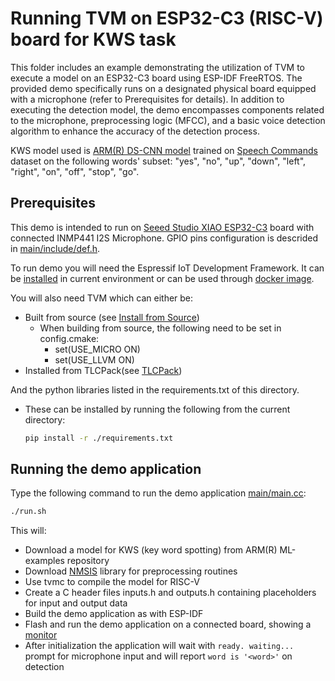 <!--- Licensed to the Apache Software Foundation (ASF) under one -->
<!--- or more contributor license agreements.  See the NOTICE file -->
<!--- distributed with this work for additional information -->
<!--- regarding copyright ownership.  The ASF licenses this file -->
<!--- to you under the Apache License, Version 2.0 (the -->
<!--- "License"); you may not use this file except in compliance -->
<!--- with the License.  You may obtain a copy of the License at -->

<!---   http://www.apache.org/licenses/LICENSE-2.0 -->

<!--- Unless required by applicable law or agreed to in writing, -->
<!--- software distributed under the License is distributed on an -->
<!--- "AS IS" BASIS, WITHOUT WARRANTIES OR CONDITIONS OF ANY -->
<!--- KIND, either express or implied.  See the License for the -->
<!--- specific language governing permissions and limitations -->
<!--- under the License. -->


Running TVM on ESP32-C3 (RISC-V) board for KWS task
===============================================================

This folder includes an example demonstrating the utilization of TVM to execute a model on an ESP32-C3 board using ESP-IDF FreeRTOS. The provided demo specifically runs on a designated physical board equipped with a microphone (refer to Prerequisites for details). In addition to executing the detection model, the demo encompasses components related to the microphone, preprocessing logic (MFCC), and a basic voice detection algorithm to enhance the accuracy of the detection process.

KWS model used is [ARM(R) DS-CNN model](https://github.com/ARM-software/ML-examples/tree/9da709d96e5448520521e17165637c056c9bfae7/tflu-kws-cortex-m) trained on [Speech Commands](https://arxiv.org/abs/1804.03209) dataset on the following words' subset: "yes", "no", "up", "down", "left", "right", "on", "off", "stop", "go".

Prerequisites
-------------
This demo is intended to run on [Seeed Studio XIAO ESP32-C3](https://wiki.seeedstudio.com/XIAO_ESP32C3_Getting_Started) board with connected INMP441 I2S Microphone. GPIO pins configuration is descrided in [main/include/def.h](./main/include/def.h).

To run demo you will need the Espressif IoT Development Framework. It can be [installed](https://docs.espressif.com/projects/esp-idf/en/latest/esp32/get-started/linux-macos-setup.html) in current environment or can be used through [docker image](https://docs.espressif.com/projects/esp-idf/en/latest/esp32/api-guides/tools/idf-docker-image.html).

You will also need TVM which can either be:
- Built from source (see [Install from Source](https://tvm.apache.org/docs/install/from_source.html))
  - When building from source, the following need to be set in config.cmake:
    - set(USE_MICRO ON)
    - set(USE_LLVM ON)
- Installed from TLCPack(see [TLCPack](https://tlcpack.ai/))

And the python libraries listed in the requirements.txt of this directory.
- These can be installed by running the following from the current directory:
  ```bash
  pip install -r ./requirements.txt
  ```

Running the demo application
----------------------------
Type the following command to run the demo application [main/main.cc](./main/main.cc):

```bash
./run.sh
```

This will:
- Download a model for KWS (key word spotting) from ARM(R) ML-examples repository
- Download [NMSIS](https://github.com/Nuclei-Software/NMSIS) library for preprocessing routines
- Use tvmc to compile the model for RISC-V
- Create a C header files inputs.h and outputs.h containing placeholders for input and output data
- Build the demo application as with ESP-IDF
- Flash and run the demo application on a connected board, showing a [monitor](https://docs.espressif.com/projects/esp-idf/en/latest/esp32/api-guides/tools/idf-monitor.html)
- After initialization the application will wait with `ready. waiting...` prompt for microphone input and will report `word is '<word>'` on detection
